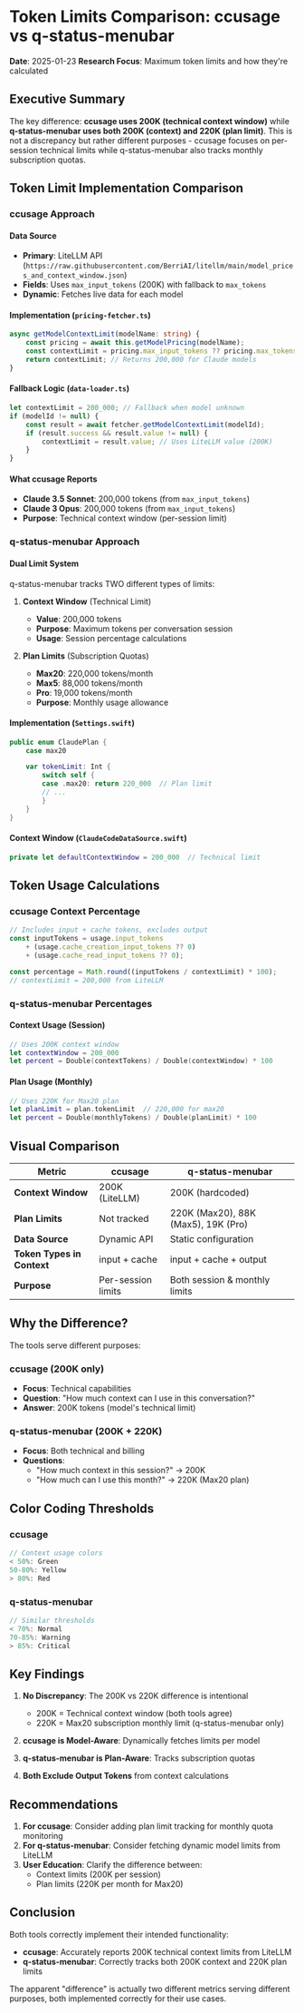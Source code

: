 # Token Limits Comparison: ccusage vs q-status-menubar

**Date**: 2025-01-23
**Research Focus**: Maximum token limits and how they're calculated

## Executive Summary

The key difference: **ccusage uses 200K (technical context window)** while **q-status-menubar uses both 200K (context) and 220K (plan limit)**. This is not a discrepancy but rather different purposes - ccusage focuses on per-session technical limits while q-status-menubar also tracks monthly subscription quotas.

## Token Limit Implementation Comparison

### ccusage Approach

#### Data Source
- **Primary**: LiteLLM API (`https://raw.githubusercontent.com/BerriAI/litellm/main/model_prices_and_context_window.json`)
- **Fields**: Uses `max_input_tokens` (200K) with fallback to `max_tokens`
- **Dynamic**: Fetches live data for each model

#### Implementation (`pricing-fetcher.ts`)
```typescript
async getModelContextLimit(modelName: string) {
    const pricing = await this.getModelPricing(modelName);
    const contextLimit = pricing.max_input_tokens ?? pricing.max_tokens;
    return contextLimit; // Returns 200,000 for Claude models
}
```

#### Fallback Logic (`data-loader.ts`)
```typescript
let contextLimit = 200_000; // Fallback when model unknown
if (modelId != null) {
    const result = await fetcher.getModelContextLimit(modelId);
    if (result.success && result.value != null) {
        contextLimit = result.value; // Uses LiteLLM value (200K)
    }
}
```

#### What ccusage Reports
- **Claude 3.5 Sonnet**: 200,000 tokens (from `max_input_tokens`)
- **Claude 3 Opus**: 200,000 tokens (from `max_input_tokens`)
- **Purpose**: Technical context window (per-session limit)

### q-status-menubar Approach

#### Dual Limit System
q-status-menubar tracks TWO different types of limits:

1. **Context Window** (Technical Limit)
   - **Value**: 200,000 tokens
   - **Purpose**: Maximum tokens per conversation session
   - **Usage**: Session percentage calculations

2. **Plan Limits** (Subscription Quotas)
   - **Max20**: 220,000 tokens/month
   - **Max5**: 88,000 tokens/month
   - **Pro**: 19,000 tokens/month
   - **Purpose**: Monthly usage allowance

#### Implementation (`Settings.swift`)
```swift
public enum ClaudePlan {
    case max20

    var tokenLimit: Int {
        switch self {
        case .max20: return 220_000  // Plan limit
        // ...
        }
    }
}
```

#### Context Window (`ClaudeCodeDataSource.swift`)
```swift
private let defaultContextWindow = 200_000  // Technical limit
```

## Token Usage Calculations

### ccusage Context Percentage
```typescript
// Includes input + cache tokens, excludes output
const inputTokens = usage.input_tokens
    + (usage.cache_creation_input_tokens ?? 0)
    + (usage.cache_read_input_tokens ?? 0);

const percentage = Math.round((inputTokens / contextLimit) * 100);
// contextLimit = 200,000 from LiteLLM
```

### q-status-menubar Percentages

#### Context Usage (Session)
```swift
// Uses 200K context window
let contextWindow = 200_000
let percent = Double(contextTokens) / Double(contextWindow) * 100
```

#### Plan Usage (Monthly)
```swift
// Uses 220K for Max20 plan
let planLimit = plan.tokenLimit  // 220,000 for max20
let percent = Double(monthlyTokens) / Double(planLimit) * 100
```

## Visual Comparison

| Metric | ccusage | q-status-menubar |
|--------|---------|------------------|
| **Context Window** | 200K (LiteLLM) | 200K (hardcoded) |
| **Plan Limits** | Not tracked | 220K (Max20), 88K (Max5), 19K (Pro) |
| **Data Source** | Dynamic API | Static configuration |
| **Token Types in Context** | input + cache | input + cache + output |
| **Purpose** | Per-session limits | Both session & monthly limits |

## Why the Difference?

The tools serve different purposes:

### ccusage (200K only)
- **Focus**: Technical capabilities
- **Question**: "How much context can I use in this conversation?"
- **Answer**: 200K tokens (model's technical limit)

### q-status-menubar (200K + 220K)
- **Focus**: Both technical and billing
- **Questions**:
  - "How much context in this session?" → 200K
  - "How much can I use this month?" → 220K (Max20 plan)

## Color Coding Thresholds

### ccusage
```typescript
// Context usage colors
< 50%: Green
50-80%: Yellow
> 80%: Red
```

### q-status-menubar
```swift
// Similar thresholds
< 70%: Normal
70-85%: Warning
> 85%: Critical
```

## Key Findings

1. **No Discrepancy**: The 200K vs 220K difference is intentional
   - 200K = Technical context window (both tools agree)
   - 220K = Max20 subscription monthly limit (q-status-menubar only)

2. **ccusage is Model-Aware**: Dynamically fetches limits per model
3. **q-status-menubar is Plan-Aware**: Tracks subscription quotas
4. **Both Exclude Output Tokens** from context calculations

## Recommendations

1. **For ccusage**: Consider adding plan limit tracking for monthly quota monitoring
2. **For q-status-menubar**: Consider fetching dynamic model limits from LiteLLM
3. **User Education**: Clarify the difference between:
   - Context limits (200K per session)
   - Plan limits (220K per month for Max20)

## Conclusion

Both tools correctly implement their intended functionality:
- **ccusage**: Accurately reports 200K technical context limits from LiteLLM
- **q-status-menubar**: Correctly tracks both 200K context and 220K plan limits

The apparent "difference" is actually two different metrics serving different purposes, both implemented correctly for their use cases.